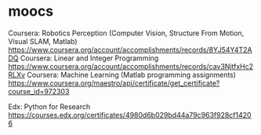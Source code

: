 # moocs

Coursera: Robotics Perception (Computer Vision, Structure From Motion, Visual SLAM, Matlab)
https://www.coursera.org/account/accomplishments/records/8YJ54Y4T2ADQ
Coursera: Linear and Integer Programming
https://www.coursera.org/account/accomplishments/records/cav3NjtfxHc2RLXv
Coursera: Machine Learning (Matlab programming assignments)
https://www.coursera.org/maestro/api/certificate/get_certificate?course_id=972303

Edx: Python for Research
https://courses.edx.org/certificates/4980d6b029bd44a79c963f928cf14206
